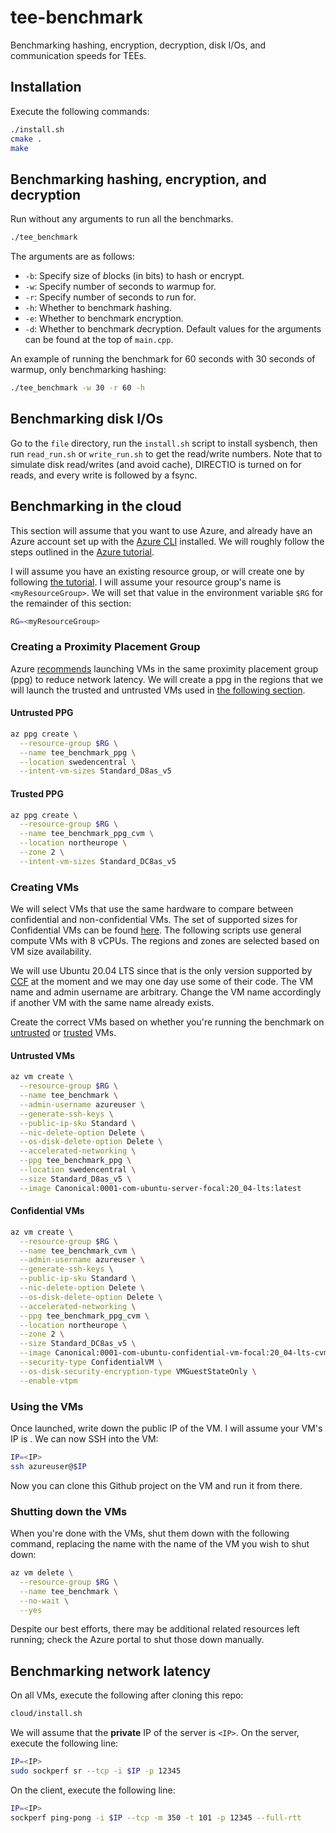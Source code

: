 # tee-benchmark
Benchmarking hashing, encryption, decryption, disk I/Os, and communication speeds for TEEs.

## Installation 
Execute the following commands:
```bash
./install.sh
cmake .
make
```

## Benchmarking hashing, encryption, and decryption
Run without any arguments to run all the benchmarks.
```bash
./tee_benchmark
```

The arguments are as follows:
- `-b`: Specify size of *b*locks (in bits) to hash or encrypt.
- `-w`: Specify number of seconds to *w*armup for.
- `-r`: Specify number of seconds to *r*un for.
- `-h`: Whether to benchmark *h*ashing.
- `-e`: Whether to benchmark *e*ncryption.
- `-d`: Whether to benchmark *d*ecryption.
Default values for the arguments can be found at the top of `main.cpp`.

An example of running the benchmark for 60 seconds with 30 seconds of warmup, only benchmarking hashing: 
```bash
./tee_benchmark -w 30 -r 60 -h
```

## Benchmarking disk I/Os
Go to the `file` directory, run the `install.sh` script to install sysbench, then run `read_run.sh` or `write_run.sh` to get the read/write numbers.
Note that to simulate disk read/writes (and avoid cache), DIRECTIO is turned on for reads, and every write is followed by a fsync.

## Benchmarking in the cloud
This section will assume that you want to use Azure, and already have an Azure account set up with the [Azure CLI](https://learn.microsoft.com/en-us/cli/azure/install-azure-cli) installed.
We will roughly follow the steps outlined in the [Azure tutorial](https://learn.microsoft.com/en-us/azure/virtual-machines/linux/quick-create-cli).

I will assume you have an existing resource group, or will create one by following [the tutorial](https://learn.microsoft.com/en-us/azure/azure-resource-manager/management/manage-resource-groups-portal).
I will assume your resource group's name is `<myResourceGroup>`.
We will set that value in the environment variable `$RG` for the remainder of this section:

```bash
RG=<myResourceGroup>
```

### Creating a Proximity Placement Group
Azure [recommends](https://learn.microsoft.com/en-us/azure/virtual-network/virtual-network-test-latency?tabs=windows#tips-and-best-practices-to-optimize-network-latency) launching VMs in the same proximity placement group (ppg) to reduce network latency.
We will create a ppg in the regions that we will launch the trusted and untrusted VMs used in [the following section](#creating-vms).

#### Untrusted PPG
```bash
az ppg create \
  --resource-group $RG \
  --name tee_benchmark_ppg \
  --location swedencentral \
  --intent-vm-sizes Standard_D8as_v5
```

#### Trusted PPG
```bash
az ppg create \
  --resource-group $RG \
  --name tee_benchmark_ppg_cvm \
  --location northeurope \
  --zone 2 \
  --intent-vm-sizes Standard_DC8as_v5
```


### Creating VMs
We will select VMs that use the same hardware to compare between confidential and non-confidential VMs.
The set of supported sizes for Confidential VMs can be found [here](https://learn.microsoft.com/en-us/azure/confidential-computing/virtual-machine-solutions-amd).
The following scripts use general compute VMs with 8 vCPUs.
The regions and zones are selected based on VM size availability.

We will use Ubuntu 20.04 LTS since that is the only version supported by [CCF](https://github.com/microsoft/CCF) at the moment and we may one day use some of their code.
The VM name and admin username are arbitrary.
Change the VM name accordingly if another VM with the same name already exists.

Create the correct VMs based on whether you're running the benchmark on [untrusted](#untrusted-vms) or [trusted](#confidential-vms) VMs.

#### Untrusted VMs
```bash
az vm create \
  --resource-group $RG \
  --name tee_benchmark \
  --admin-username azureuser \
  --generate-ssh-keys \
  --public-ip-sku Standard \
  --nic-delete-option Delete \
  --os-disk-delete-option Delete \
  --accelerated-networking \
  --ppg tee_benchmark_ppg \
  --location swedencentral \
  --size Standard_D8as_v5 \
  --image Canonical:0001-com-ubuntu-server-focal:20_04-lts:latest 
```

#### Confidential VMs
```bash
az vm create \
  --resource-group $RG \
  --name tee_benchmark_cvm \
  --admin-username azureuser \
  --generate-ssh-keys \
  --public-ip-sku Standard \
  --nic-delete-option Delete \
  --os-disk-delete-option Delete \
  --accelerated-networking \
  --ppg tee_benchmark_ppg_cvm \
  --location northeurope \
  --zone 2 \
  --size Standard_DC8as_v5 \
  --image Canonical:0001-com-ubuntu-confidential-vm-focal:20_04-lts-cvm:latest \
  --security-type ConfidentialVM \
  --os-disk-security-encryption-type VMGuestStateOnly \
  --enable-vtpm
```

### Using the VMs
Once launched, write down the public IP of the VM. I will assume your VM's IP is <IP>. We can now SSH into the VM:
```bash
IP=<IP>
ssh azureuser@$IP
```

Now you can clone this Github project on the VM and run it from there.

### Shutting down the VMs
When you're done with the VMs, shut them down with the following command, replacing the name with the name of the VM you wish to shut down:
```bash
az vm delete \
  --resource-group $RG \
  --name tee_benchmark \
  --no-wait \
  --yes
```

Despite our best efforts, there may be additional related resources left running; check the Azure portal to shut those down manually.

## Benchmarking network latency
On all VMs, execute the following after cloning this repo:
```bash
cloud/install.sh
```

We will assume that the **private** IP of the server is `<IP>`.
On the server, execute the following line:
```bash
IP=<IP>
sudo sockperf sr --tcp -i $IP -p 12345
```

On the client, execute the following line:
```bash
IP=<IP>
sockperf ping-pong -i $IP --tcp -m 350 -t 101 -p 12345 --full-rtt
```